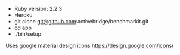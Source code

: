 * Ruby version: 2.2.3
* Heroku
* git clone git@github.com:activebridge/benchmarkit.git
* cd app
* ./bin/setup

Uses google material design icons
https://design.google.com/icons/
